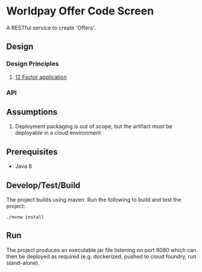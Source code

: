 # Worldpay Offer Code Screen

A RESTful service to create 'Offers'.

## Design

### Design Principles

1. [12 Factor application](https://12factor.net/)

### API



## Assumptions

1. Deployment packaging is out of scope, but the artifact must be deployable in a cloud environment

## Prerequisites

* Java 8

## Develop/Test/Build

The project builds using maven. Run the following to build and test the project:

```
./mvnw install
```

## Run

The project produces an executable jar file listening on port 8080 which can then be deployed as required (e.g. dockerized, pushed to cloud foundry, run stand-alone).